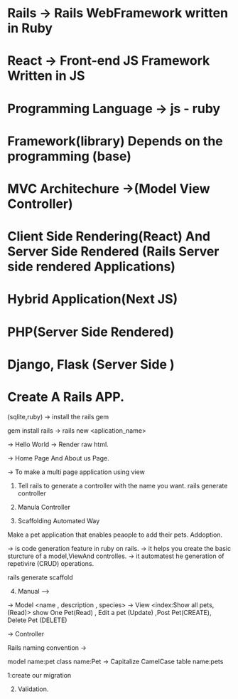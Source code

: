 # Rails -> Rails WebFramework written in Ruby

# React -> Front-end JS Framework Written in JS

# Programming Language -> js - ruby

# Framework(library) Depends on the programming (base)

# MVC Architechure ->(Model View Controller)

# Client Side Rendering(React) And Server Side Rendered (Rails Server side rendered Applications)

# Hybrid Application(Next JS)

# PHP(Server Side Rendered)

# Django, Flask (Server Side )

# Create A Rails APP.

(sqlite,ruby)
-> install the rails gem

gem install rails
-> rails new <aplication_name>

-> Hello World -> Render raw html.

-> Home Page And About us Page.

-> To make a multi page application using view

1. Tell rails to generate a controller with the name you want.
   rails generate controller <NAME>

2. Manula Controller

3. Scaffolding Automated Way

Make a pet application that enables peaople to add their pets.
Addoption.

-> is code generation feature in ruby on rails.
-> it helps you create the basic sturcture of a model,ViewAnd controlles.
-> it automatest he generation of repetivire (CRUD) operations.

rails generate scaffold <name> <resource values>

4. Manual -->

-> Model <Pet>  <name , description , species>
-> View <index:Show all pets,(Read)> show One Pet(Read) , Edit a pet (Update) ,Post Pet(CREATE),  Delete Pet  (DELETE)

-> Controller <function to handle each view>



Rails naming convention -> 

model name:pet
class name:Pet -> Capitalize CamelCase
table name:pets

1:create our migration

2. Validation.